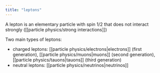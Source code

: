 ```yaml
---
title: "leptons"
---
```

A lepton is an elementary particle with spin 1/2 that does not interact strongly ([[particle physics/strong interactions]])

Two main types of leptons:
- charged leptons: [[particle physics/electrons|electrons]] (first generation), [[particle physics/muons|muons]] (second generation), [[particle physics/tauons|tauons]] (third generation)
- neutral leptons: [[particle physics/neutrinos|neutrinos]]


